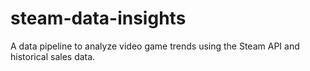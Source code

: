 # steam-data-insights
 A data pipeline to analyze video game trends using the Steam API and historical sales data.
